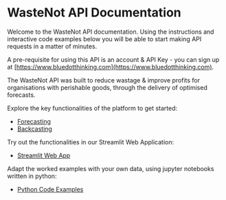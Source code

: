 # WasteNot API Documentation

Welcome to the WasteNot API documentation. Using the instructions and interactive code examples below you will be able to start making API requests in a matter of minutes. 

A pre-requisite for using this API is an account & API Key - you can sign up at [https://www.bluedotthinking.com](https://www.bluedotthinking.com).

The WasteNot API was built to reduce wastage & improve profits for organisations with perishable goods, through the delivery of optimised forecasts.

Explore the key functionalities of the platform to get started:

* [Forecasting](forecasting.md)
* [Backcasting](backcasting.md)

Try out the functionalities in our Streamlit Web Application:

* [Streamlit Web App](https://share.streamlit.io/bluedotthinking/wastenot-documentation/web_app_streamlit/wastenot_streamlit_app.py)

Adapt the worked examples with your own data, using jupyter notebooks written in python:

* [Python Code Examples](code_examples_python.md)